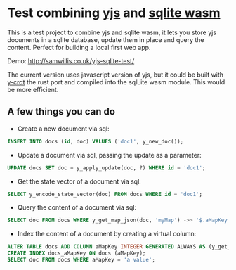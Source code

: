 # Test combining [yjs](https://github.com/yjs/yjs) and [sqlite wasm](https://sqlite.org/wasm/doc/trunk/index.md)

This is a test project to combine yjs and sqlite wasm, it lets you store yjs documents 
in a sqlite database, update them in place and query the content. Perfect for building 
a local first web app.

Demo: http://samwillis.co.uk/yjs-sqlite-test/

The current version uses javascript version of yjs, but it could be built with 
[y-crdt](https://github.com/y-crdt/y-crdt) the rust port and compiled into the sqlLite 
wasm module. This would be more efficient.

## A few things you can do

- Create a new document via sql:

```sql
INSERT INTO docs (id, doc) VALUES ('doc1', y_new_doc());
```

- Update a document via sql, passing the update as a parameter:

```sql
UPDATE docs SET doc = y_apply_update(doc, ?) WHERE id = 'doc1';
```

- Get the state vector of a document via sql:

```sql
SELECT y_encode_state_vector(doc) FROM docs WHERE id = 'doc1';
```

- Query the content of a document via sql:

```sql
SELECT doc FROM docs WHERE y_get_map_json(doc, 'myMap') ->> '$.aMapKey' = 'a value';
```

- Index the content of a document by creating a virtual column:
  
```sql
ALTER TABLE docs ADD COLUMN aMapKey INTEGER GENERATED ALWAYS AS (y_get_map_json(doc, 'myMap') ->> '$.aMapKey') VIRTUAL;
CREATE INDEX docs_aMapKey ON docs (aMapKey);
SELECT doc FROM docs WHERE aMapKey = 'a value';
```